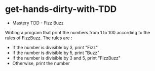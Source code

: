 # get-hands-dirty-with-TDD

* Mastery TDD - Fizz Buzz

Writing a program that print the numbers from 1 to 100 according to the rules of FizzBuzz.
The rules are :
- If the number is divisible by 3, print "Fizz"
- If the number is divisible by 5, print "Buzz"
- If the number is divisible by 3 and 5, print "FizzBuzz"
- Otherwise, print the number